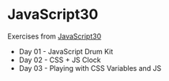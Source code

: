 # JavaScript30

Exercises from [JavaScript30](www.javascript30.com)

- Day 01 - JavaScript Drum Kit
- Day 02 - CSS + JS Clock
- Day 03 - Playing with CSS Variables and JS
